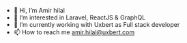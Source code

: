 - 👋 Hi, I’m Amir hilal
- 👀 I’m interested in Laravel, ReactJS & GraphQL
- 🌱 I’m currently working with Uxbert as Full stack developer
- 📫 How to reach me amir.hilal@uxbert.com
